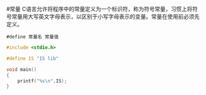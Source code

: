 #常量
C语言允许将程序中的常量定义为一个标识符，称为符号常量，习惯上将符号常量用大写英文字母表示，以区别于小写字母表示的变量。常量在使用前必须先定义。
```text
#define 常量名 常量值
```
```c
#include <stdio.h>

#define IS "IS lib"

void main()
{
	printf("%s\n",IS);
}
```
